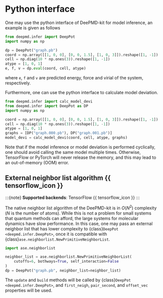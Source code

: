# Python interface

One may use the python interface of DeePMD-kit for model inference, an example is given as follows

```python
from deepmd.infer import DeepPot
import numpy as np

dp = DeepPot("graph.pb")
coord = np.array([[1, 0, 0], [0, 0, 1.5], [1, 0, 3]]).reshape([1, -1])
cell = np.diag(10 * np.ones(3)).reshape([1, -1])
atype = [1, 0, 1]
e, f, v = dp.eval(coord, cell, atype)
```

where `e`, `f` and `v` are predicted energy, force and virial of the system, respectively.

Furthermore, one can use the python interface to calculate model deviation.

```python
from deepmd.infer import calc_model_devi
from deepmd.infer import DeepPot as DP
import numpy as np

coord = np.array([[1, 0, 0], [0, 0, 1.5], [1, 0, 3]]).reshape([1, -1])
cell = np.diag(10 * np.ones(3)).reshape([1, -1])
atype = [1, 0, 1]
graphs = [DP("graph.000.pb"), DP("graph.001.pb")]
model_devi = calc_model_devi(coord, cell, atype, graphs)
```

Note that if the model inference or model deviation is performed cyclically, one should avoid calling the same model multiple times.
Otherwise, TensorFlow or PyTorch will never release the memory, and this may lead to an out-of-memory (OOM) error.

## External neighbor list algorithm {{ tensorflow_icon }}

:::{note}
**Supported backends**: TensorFlow {{ tensorflow_icon }}
:::

The native neighbor list algorithm of the DeePMD-kit is in $O(N^2)$ complexity ($N$ is the number of atoms).
While this is not a problem for small systems that quantum methods can afford, the large systems for molecular dynamics have slow performance.
In this case, one may pass an external neighbor list that has lower complexity to {class}`DeepPot <deepmd.infer.DeepPot>`, once it is compatible with {class}`ase.neighborlist.NewPrimitiveNeighborList`.

```py
import ase.neighborlist

neighbor_list = ase.neighborlist.NewPrimitiveNeighborList(
    cutoffs=6, bothways=True, self_interaction=False
)
dp = DeepPot("graph.pb", neighbor_list=neighbor_list)
```

The `update` and `build` methods will be called by {class}`DeepPot <deepmd.infer.DeepPot>`, and `first_neigh`, `pair_second`, and `offset_vec` properties will be used.
